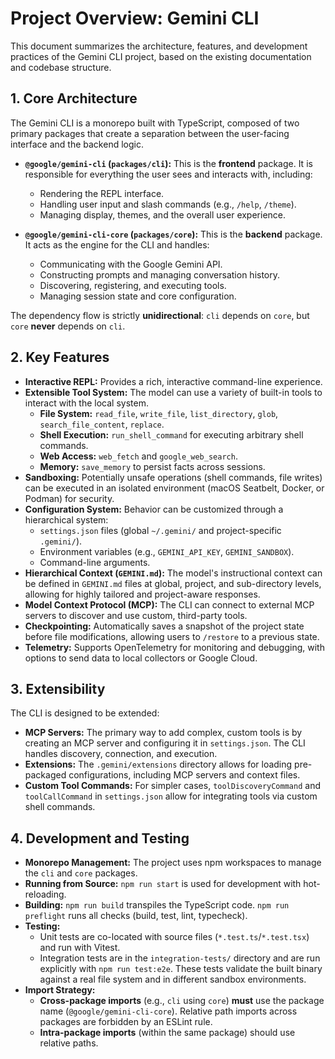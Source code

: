 # Project Overview: Gemini CLI

This document summarizes the architecture, features, and development practices of the Gemini CLI project, based on the existing documentation and codebase structure.

## 1. Core Architecture

The Gemini CLI is a monorepo built with TypeScript, composed of two primary packages that create a separation between the user-facing interface and the backend logic.

*   **`@google/gemini-cli` (`packages/cli`):** This is the **frontend** package. It is responsible for everything the user sees and interacts with, including:
    *   Rendering the REPL interface.
    *   Handling user input and slash commands (e.g., `/help`, `/theme`).
    *   Managing display, themes, and the overall user experience.

*   **`@google/gemini-cli-core` (`packages/core`):** This is the **backend** package. It acts as the engine for the CLI and handles:
    *   Communicating with the Google Gemini API.
    *   Constructing prompts and managing conversation history.
    *   Discovering, registering, and executing tools.
    *   Managing session state and core configuration.

The dependency flow is strictly **unidirectional**: `cli` depends on `core`, but `core` **never** depends on `cli`.

## 2. Key Features

*   **Interactive REPL:** Provides a rich, interactive command-line experience.
*   **Extensible Tool System:** The model can use a variety of built-in tools to interact with the local system.
    *   **File System:** `read_file`, `write_file`, `list_directory`, `glob`, `search_file_content`, `replace`.
    *   **Shell Execution:** `run_shell_command` for executing arbitrary shell commands.
    *   **Web Access:** `web_fetch` and `google_web_search`.
    *   **Memory:** `save_memory` to persist facts across sessions.
*   **Sandboxing:** Potentially unsafe operations (shell commands, file writes) can be executed in an isolated environment (macOS Seatbelt, Docker, or Podman) for security.
*   **Configuration System:** Behavior can be customized through a hierarchical system:
    *   `settings.json` files (global `~/.gemini/` and project-specific `.gemini/`).
    *   Environment variables (e.g., `GEMINI_API_KEY`, `GEMINI_SANDBOX`).
    *   Command-line arguments.
*   **Hierarchical Context (`GEMINI.md`):** The model's instructional context can be defined in `GEMINI.md` files at global, project, and sub-directory levels, allowing for highly tailored and project-aware responses.
*   **Model Context Protocol (MCP):** The CLI can connect to external MCP servers to discover and use custom, third-party tools.
*   **Checkpointing:** Automatically saves a snapshot of the project state before file modifications, allowing users to `/restore` to a previous state.
*   **Telemetry:** Supports OpenTelemetry for monitoring and debugging, with options to send data to local collectors or Google Cloud.

## 3. Extensibility

The CLI is designed to be extended:

*   **MCP Servers:** The primary way to add complex, custom tools is by creating an MCP server and configuring it in `settings.json`. The CLI handles discovery, connection, and execution.
*   **Extensions:** The `.gemini/extensions` directory allows for loading pre-packaged configurations, including MCP servers and context files.
*   **Custom Tool Commands:** For simpler cases, `toolDiscoveryCommand` and `toolCallCommand` in `settings.json` allow for integrating tools via custom shell commands.

## 4. Development and Testing

*   **Monorepo Management:** The project uses npm workspaces to manage the `cli` and `core` packages.
*   **Running from Source:** `npm run start` is used for development with hot-reloading.
*   **Building:** `npm run build` transpiles the TypeScript code. `npm run preflight` runs all checks (build, test, lint, typecheck).
*   **Testing:**
    *   Unit tests are co-located with source files (`*.test.ts`/`*.test.tsx`) and run with Vitest.
    *   Integration tests are in the `integration-tests/` directory and are run explicitly with `npm run test:e2e`. These tests validate the built binary against a real file system and in different sandbox environments.
*   **Import Strategy:**
    *   **Cross-package imports** (e.g., `cli` using `core`) **must** use the package name (`@google/gemini-cli-core`). Relative path imports across packages are forbidden by an ESLint rule.
    *   **Intra-package imports** (within the same package) should use relative paths.
